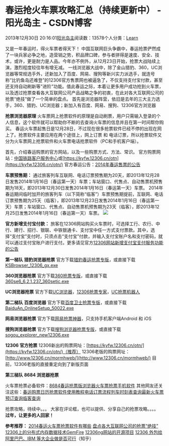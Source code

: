 
# 春运抢火车票攻略汇总（持续更新中） - 阳光岛主 - CSDN博客

2013年12月30日 20:16:01[阳光岛主](https://me.csdn.net/sunboy_2050)阅读数：13578个人分类：[Learn																](https://blog.csdn.net/sunboy_2050/article/category/632423)



又是一年春运时，得火车票者得天下！
中国互联网巨头争霸中，春运抢票俨然成了一块兵家必争之地，造营销之势，积品牌口碑，参与者拼得是速度、安全、技术，或许，更是耐力是人品。今年亦不例外，从12月23日开始，抢票大战陆续上演，激烈程度较往年有增无减。
一线浏览器大战中，除了金山猎豹、360，UC浏览器等常规选手外，还新加入了百度、网易、搜狗等新兴实力派选手，就连号称“比钓鱼岛还难登”的12306官方售票网也被逼急了，不仅支持支付宝付款，甚至还支持自动刷新等"进阶"功能。值此春运之际，本着让更多用户成功抢到火车票，以及透过抢票查看各大互联网公司产品战略之争的初衷，在此对各大互联网公司的抢票“绝技”做了一个简单的盘点。
首先是浏览器阵营，依旧是去年的三大主力选手，360、猎豹、UC浏览器；新加入有百度、网易、搜狗、12306官方浏览器

**抢票浏览器原理**
火车票网上抢票软件的原理是自动刷票，用户只需输入登录的个人信息，这个软件就可以帮助你不断的去查询火车票的信息并且在第一时间帮你购买。
春运火车票起售日是12月28日，不过现在很多抢票软件已经不停的出现在网上了。抢票软件主要应用在两个途径上，网上订票 和 电话订票，所以抢票软件又分为火车票网上抢票软件和火车票电话抢票软件（PC和手机客户端）。

首先，介绍春运购票的官方网站，以及一些购票方式、方法、常识。
官方购票网站：[中国铁路客户服务中心](https://kyfw.12306.cn/otn/)或[https://kyfw.12306.cn/otn](https://kyfw.12306.cn/otn/)
官方春运公告：[2014年春运售票的公告](https://kyfw.12306.cn/otn/gonggao/announcement_fir.html)


**车票预售期：**
通过旅客列车互联网、电话订票预售期为20天，即2013年12月28日发售2014年1月16日（春运第一天）车票；车站窗口、代售点、自动售票机预售期为18天，即2013年12月30日发售2014年1月16日（春运第一天）车票。
2014年春运期间临时加开的旅客列车（以下简称“临客”）车票预售期提前，互联网、电话订票预售期为25天（临客），即2013年12月23日发售2014年1月16日（春运第一天）车票；车站窗口、代售点、自动售票机预售期为23天（临客），即2013年12月25日发售2014年1月16日（春运第一天）车票。
![](https://img-blog.csdn.net/20131230232704046)


**官方新增支付宝付款：**
旅客在12306网站购买火车票时，可选择工行、农行、中行、建行、招行、银联、中铁银通卡、支付宝中任一方式支付票款。其中，选择“支付宝”支付时，只须点击“支付宝”付款，并输入支付宝账户名和支付密码，就可以通过支付宝账户进行支付。更多请见官方[12306网站新增支付宝支付服务功能的公告](https://kyfw.12306.cn/otn/gonggao/announcement_fou.html)

**第一梯队**
**猎豹浏览器抢票**
官方下载[猎豹春运抢票专版](http://www.liebao.cn/index.html)，或直接下载[KSBrowser_12306_gx.exe](http://dl.liebao.cn/coop/KSBrowser_12306_gx.exe)

**360浏览器抢票**
官方下载[360抢票专版](http://se.360.cn/)，或直接下载[360se6_6.2.1.237_360setic.exe](http://down.360safe.com/se/360se6_6.2.1.237_360setic.exe)

**UC浏览器抢票**
官方下载[UC浏览器](http://www.uc.cn/ucbrowser/)，[12306抢票专家](http://12306.uodoo.com/#!/index)，[UC抢票机器人](http://rec.uc.cn/train/?uc_param_str=dnfrpfbivesscpgimibtbmntnisieijblauput&entry=qpzj#!/index)


**第二梯队**
**百度浏览器**
官方下载[百度卫士抢票专版](http://anquan.baidu.com/qp/landingpage)，或直接下载[BaiduAn_OnlineSetup_50022.exe](http://dl1sw.baidu.com/client1/common/install/8000490522/BaiduAn_OnlineSetup_50022.exe)

**网易浏览器抢票**
官方下载[网易抢票神器](http://trip.163.com/)，只支持手机客户端Android 和 iOS

**搜狗浏览器抢票**
官方下载[搜狗浏览器抢票专版](http://ie.sogou.com/zhuanban/12306/?f=weibo)，或直接下载[sogou_explorer_new12306.exe](http://download.ie.sogou.com/special/sogou_explorer_new12306.exe)

**12306 官方抢票**
12306新出的购票网址：[https://kyfw.12306.cn/otn/](https://kyfw.12306.cn/otn/)（推荐）
12306老版的购票网址：[http://www.12306.cn/mormhweb/](http://www.12306.cn/mormhweb/)
目前，12306老版的直接重定向到了新版页面


**第三梯队**
**8684 浏览器抢票**

火车票抢票必备软件：[8684春运抢票版浏览器](http://ie.8684.com/)[火车票抢票手机软件](http://mobile.8684.cn/train)
其他网友还关注这些：[春运购票日历](http://chunyun.8684.com/rili)[抢票软件使用教程](http://chunyun.8684.com/qiangpiao)[电话订票流程](http://huoche.8684.cn/chunyun_95105105)[列车时刻表查询最新](http://huoche.8684.cn/)[火车票预订查询](http://huoche.8684.cn/dingpiao)[临客查询](http://huoche.8684.cn/linke)


抢票攻略，待续中。。。
大家在评论框，也可以提供、分享自己的抢票攻略。。。。
**过年，让更多的人回家！**


**参考推荐：**
[2014春运火车票抢票软件有哪些](http://www.3lian.com/edu/2013/12-27/119475.html)
[盘点各大互联网公司的抢票“绝技”](http://www.36kr.com/t/208677)
[12306上的分布式内存数据技术GemFire](http://www.csdn.net/article/2013-12-30/2817959-look-at-12306)
[12306ng网站的开源项目](http://12306ng.org/forum.php)
[12306 外包给阿里巴巴、IBM 等大企业做是否可行](http://www.zhihu.com/question/22451397)（知乎）


